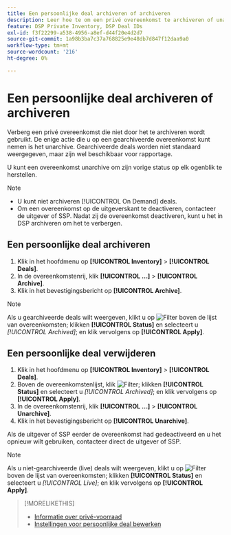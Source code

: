 ```yaml
---
title: Een persoonlijke deal archiveren of archiveren
description: Leer hoe te om een privé overeenkomst te archiveren of unarchiveren.
feature: DSP Private Inventory, DSP Deal IDs
exl-id: f3f22299-a538-4956-a8ef-d44f20e4d2d7
source-git-commit: 1a98b3ba7c37a768825e9e48db7d847f12daa9a0
workflow-type: tm+mt
source-wordcount: '216'
ht-degree: 0%

---
```


# Een persoonlijke deal archiveren of archiveren

Verberg een privé overeenkomst die niet door het te archiveren wordt gebruikt. De enige actie die u op een gearchiveerde overeenkomst kunt nemen is het unarchive. Gearchiveerde deals worden niet standaard weergegeven, maar zijn wel beschikbaar voor rapportage.

U kunt een overeenkomst unarchive om zijn vorige status op elk ogenblik te herstellen.

>[!NOTE]
>
>* U kunt niet archiveren [!UICONTROL On Demand] deals.
>* Om een overeenkomst op de uitgeverskant te deactiveren, contacteer de uitgever of SSP. Nadat zij de overeenkomst deactiveren, kunt u het in DSP archiveren om het te verbergen.


## Een persoonlijke deal archiveren

1. Klik in het hoofdmenu op **[!UICONTROL Inventory]** > **[!UICONTROL Deals]**.
1. In de overeenkomstenrij, klik **[!UICONTROL ...]** > **[!UICONTROL Archive]**.
1. Klik in het bevestigingsbericht op **[!UICONTROL Archive]**.

>[!NOTE]
>
>Als u gearchiveerde deals wilt weergeven, klikt u op ![Filter](/help/dsp/assets/filter.png) boven de lijst van overeenkomsten; klikken **[!UICONTROL Status]** en selecteert u *[!UICONTROL Archived]*; en klik vervolgens op **[!UICONTROL Apply]**.<!-- Verify the text to apply the filter(s).)-->

## Een persoonlijke deal verwijderen

1. Klik in het hoofdmenu op **[!UICONTROL Inventory]** > **[!UICONTROL Deals]**.
1. Boven de overeenkomstenlijst, klik ![Filter](/help/dsp/assets/filter.png); klikken **[!UICONTROL Status]** en selecteert u *[!UICONTROL Archived]*; en klik vervolgens op **[!UICONTROL Apply]**.<!-- Verify the text to apply the filter(s).)-->
1. In de overeenkomstenrij, klik **[!UICONTROL ...]** > **[!UICONTROL Unarchive]**.
1. Klik in het bevestigingsbericht op **[!UICONTROL Unarchive]**.

Als de uitgever of SSP eerder de overeenkomst had gedeactiveerd en u het opnieuw wilt gebruiken, contacteer direct de uitgever of SSP.

>[!NOTE]
>
>Als u niet-gearchiveerde (live) deals wilt weergeven, klikt u op ![Filter](/help/dsp/assets/filter.png) boven de lijst van overeenkomsten; klikken **[!UICONTROL Status]** en selecteert u *[!UICONTROL Live]*; en klik vervolgens op **[!UICONTROL Apply]**.<!-- Verify the text to apply the filter(s).)-->

>[!MORELIKETHIS]
>
>* [Informatie over privé-voorraad](private-inventory-about.md)
>* [Instellingen voor persoonlijke deal bewerken](/help/dsp/inventory/deal-id-edit.md)


